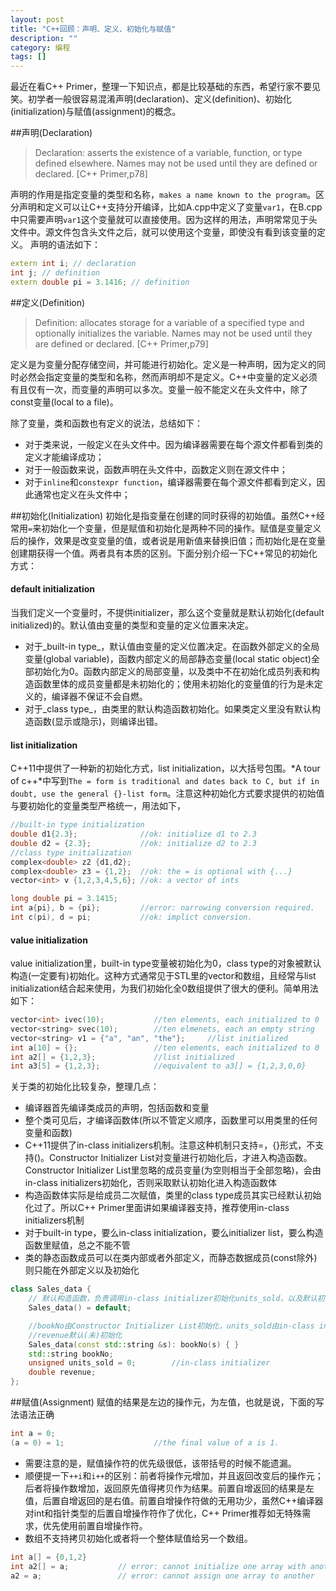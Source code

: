 ```yaml
---
layout: post
title: "C++回顾：声明、定义、初始化与赋值"
description: ""
category: 编程 
tags: []
---
```

最近在看C++ Primer，整理一下知识点，都是比较基础的东西，希望行家不要见笑。初学者一般很容易混淆声明(declaration)、定义(definition)、初始化(initialization)与赋值(assignment)的概念。
 
##声明(Declaration)
> Declaration: asserts the existence of a variable, function, or type defined elsewhere. Names may not be used until they are defined or declared.  [C++ Primer,p78]

声明的作用是指定变量的类型和名称，`makes a name known to the program`。区分声明和定义可以让C++支持分开编译，比如A.cpp中定义了变量`var1`，在B.cpp中只需要声明`var1`这个变量就可以直接使用。因为这样的用法，声明常常见于头文件中。源文件包含头文件之后，就可以使用这个变量，即使没有看到该变量的定义。
声明的语法如下：

```cpp
extern int i; // declaration
int j; // definition
extern double pi = 3.1416; // definition
```


##定义(Definition)
> Definition: allocates storage for a variable of a specified type and optionally initializes the variable. Names may not be used until they are defined or declared. [C++ Primer,p79]

定义是为变量分配存储空间，并可能进行初始化。定义是一种声明，因为定义的同时必然会指定变量的类型和名称，然而声明却不是定义。C++中变量的定义必须有且仅有一次，而变量的声明可以多次。变量一般不能定义在头文件中，除了const变量(local to a file)。

除了变量，类和函数也有定义的说法，总结如下：

* 对于类来说，一般定义在头文件中。因为编译器需要在每个源文件都看到类的定义才能编译成功；
* 对于一般函数来说，函数声明在头文件中，函数定义则在源文件中；
* 对于`inline`和`constexpr function`，编译器需要在每个源文件都看到定义，因此通常也定义在头文件中；

##初始化(Initialization)
初始化是指变量在创建的同时获得的初始值。虽然C++经常用`=`来初始化一个变量，但是赋值和初始化是两种不同的操作。赋值是变量定义后的操作，效果是改变变量的值，或者说是用新值来替换旧值；而初始化是在变量创建期获得一个值。两者具有本质的区别。下面分别介绍一下C++常见的初始化方式：

#### default initialization
当我们定义一个变量时，不提供initializer，那么这个变量就是默认初始化(default initialized)的。默认值由变量的类型和变量的定义位置来决定。

* 对于_built-in type_，默认值由变量的定义位置决定。在函数外部定义的全局变量(global variable)，函数内部定义的局部静态变量(local static object)全部初始化为0。函数内部定义的局部变量，以及类中不在初始化成员列表和构造函数里体的成员变量都是未初始化的；使用未初始化的变量值的行为是未定义的，编译器不保证不会自燃。
* 对于_class type_，由类里的默认构造函数初始化。如果类定义里没有默认构造函数(显示或隐示)，则编译出错。


#### list initialization
C++11中提供了一种新的初始化方式，list initialization，以大括号包围。*A tour of c++*中写到`The = form is traditional and dates back to C, but if in doubt, use the general {}-list form`。注意这种初始化方式要求提供的初始值与要初始化的变量类型严格统一，用法如下，

```cpp
//built-in type initialization
double d1{2.3};			     //ok: initialize d1 to 2.3
double d2 = {2.3};		     //ok: initialize d2 to 2.3
//class type initialization
complex<double> z2 {d1,d2};
complex<double> z3 = {1,2};  //ok: the = is optional with {...}
vector<int> v {1,2,3,4,5,6}; //ok: a vector of ints

long double pi = 3.1415;
int a{pi}, b = {pi};		 //error: narrowing conversion required.
int c(pi), d = pi;			 //ok: implict conversion.
```

#### value initialization
value initialization里，built-in type变量被初始化为0，class type的对象被默认构造(一定要有)初始化。这种方式通常见于STL里的vector和数组，且经常与list initialization结合起来使用，为我们初始化全0数组提供了很大的便利。简单用法如下：

```cpp
vector<int> ivec(10);			//ten elements, each initialized to 0
vector<string> svec(10);		//ten elmenets, each an empty string
vector<string> v1 = {"a", "an", "the"};		//list initialized
int a[10] = {};					//ten elements, each initialized to 0
int a2[] = {1,2,3};				//list initialized
int a3[5] = {1,2,3};			//equivalent to a3[] = {1,2,3,0,0}
```

关于类的初始化比较复杂，整理几点：

* 编译器首先编译类成员的声明，包括函数和变量
* 整个类可见后，才编译函数体(所以不管定义顺序，函数里可以用类里的任何变量和函数)
* C++11提供了in-class initializers机制。注意这种机制只支持=，{}形式，不支持()。Constructor Initializer List对变量进行初始化后，才进入构造函数。Constructor Initializer List里忽略的成员变量(为空则相当于全部忽略)，会由in-class initializers初始化，否则采取默认初始化进入构造函数体
* 构造函数体实际是给成员二次赋值，类里的class type成员其实已经默认初始化过了。所以C++ Primer里面讲如果编译器支持，推荐使用in-class initializers机制
* 对于built-in type，要么in-class initialization，要么initializer list，要么构造函数里赋值，总之不能不管
* 类的静态函数成员可以在类内部或者外部定义，而静态数据成员(const除外)则只能在外部定义以及初始化

```cpp
class Sales_data {
	// 默认构造函数，负责调用in-class initializer初始化units_sold，以及默认初始化revenue
	Sales_data() = default;

	//bookNo由Constructor Initializer List初始化，units_sold由in-class initializer初始化
	//revenue默认(未)初始化
	Sales_data(const std::string &s): bookNo(s) { }
	std::string bookNo;				
	unsigned units_sold = 0;		//in-class initializer
	double revenue;
};
```

##赋值(Assignment)
赋值的结果是左边的操作元，为左值，也就是说，下面的写法语法正确

```cpp
int a = 0;
(a = 0) = 1;					//the final value of a is 1.
```
* 需要注意的是，赋值操作符的优先级很低，该带括号的时候不能遗漏。
* 顺便提一下`++i`和`i++`的区别：前者将操作元增加，并且返回改变后的操作元；后者将操作数增加，返回原先值得拷贝作为结果。前置自增返回的结果是左值，后置自增返回的是右值。前置自增操作符做的无用功少，虽然C++编译器对int和指针类型的后置自增操作符作了优化，C++ Primer推荐如无特殊需求，优先使用前置自增操作符。
* 数组不支持拷贝初始化或者将一个整体赋值给另一个数组。

```cpp
int a[] = {0,1,2}
int a2[] = a;			// error: cannot initialize one array with another
a2 = a;					// error: cannot assign one array to another
